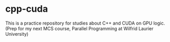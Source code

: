 # cpp-cuda

This is a practice repository for studies about C++ and CUDA on GPU logic. (Prep for my next MCS course, Parallel Programming at Wilfrid Laurier University)

